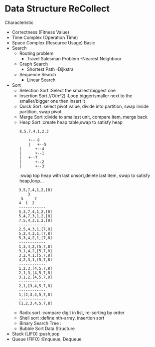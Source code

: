 # Data Structure ReCollect
Characteristic
  - Correctness (Fitness Value)
  - Time Complex (Operation Time)
  - Space Complex (Resource Usage)
Basic
  - Search
    - Routing problem
	  - Travel Salesman Problem
	    -Nearest Neighbour
    - Graph Search
      - Shortest Path
        -Dijkstra
    - Sequence Search
	  - Linear Search
  - Sort
    - Selection Sort
	  :Select the smallest/biggest one
	- Insertion Sort //O(n^2)
	  :Loop bigger/smaller next to the smaller/bigger one then insert it
	- Quick Sort
	  :select pivot value, divide into partition, swap inside partition, swap pivot
	- Merge Sort
	  :divide to smallest unit, compare item, merge back 
	- Heap Sort
	  :create heap table,swap to satisfy heap
	  ```
	  8,5,7,4,1,2,3
	 
          +-- 8
          |   +--5
	  |      +--4
	  |      +--1
	  |   +--7
	  |      +--2
	  |      +--3
	  ```
	  :swap top heap with last unsort,delete last item, swap to satisfy heap,loop...
	```
	   3,5,7,4,1,2,[8]
           3
		5     7
       4  1  2
	   ------------
	   5,3,7,4,1,2,[8]
       5,4,7,3,1,2,[8]
       7,5,4,3,1,2,[8]
       ------------
       2,5,4,3,1,[7,8]
       5,2,4,3,1,[7,8]
       5,3,4,2,1,[7,8]
       ------------
       1,3,4,2,[5,7,8]
       3,1,4,2,[5,7,8]
       3,2,4,1,[5,7,8]
       4,2,3,1,[5,7,8]
       ------------
       1,2,3,[4,5,7,8]
       2,1,3,[4,5,7,8]
       3,1,2,[4,5,7,8]
       ------------
       2,1,[3,4,5,7,8]
       ------------
	   1,[2,3,4,5,7,8]
	   ------------
       [1,2,3,4,5,7,8]
       ```
	- Radix sort
	  :compare digit in list, re-sorting by order
	- Shell sort
	  :define nth-array, insertion sort
	- Binary Search Tree
	  :
	- Bubble Sort
Data Structure
  - Stack (LIFO)
    :push,pop
  - Queue (FIFO)
    :Enqueue, Dequeue

